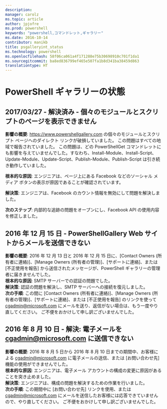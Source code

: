 ```yaml
---
description: 
manager: carolz
ms.topic: article
author: jpjofre
ms.prod: powershell
keywords: "powershell,コマンドレット,ギャラリー"
ms.date: 2016-10-14
contributor: manikb
title: psgalleryint_status
ms.technology: powershell
ms.openlocfilehash: 58f06ca061a4f171288e75b30698910c701f1da1
ms.sourcegitcommit: ba8ed836799ef465e507fa1b8d341ba38459d863
translationtype: HT
---
```

<a name="powershell-gallery-status"></a>PowerShell ギャラリーの状態
=========================

## <a name="03272017---resolved-unable-to-see-individual-module-and-script-pages"></a>2017/03/27 - 解決済み - 個々のモジュールとスクリプトのページを表示できません

__影響の概要__: https://www.powershellgallery.com の個々のモジュールとスクリプト ページへのダイレクト リンクが破損していました。 この問題はすべての地域で報告されていました。 この問題は、どの PowerShellGet コマンドレットにも影響を与えていませんでした。すなわち、Install-Module、Install-Script、Update-Module、Update-Script、Publish-Module、Publish-Script は引き続き動作していました。

__根本的な原因__: エンジニアは、ページ上にある Facebook などのソーシャル メディア ボタンの表示が原因であることが確認されています。  

__解決策__: エンジニアは、Facebook のカウント情報を無効にして問題を解決しました。

__次のステップ__: 内部的な追跡の問題をオープンにし、Facebook API の使用内容を修正しました。

## <a name="12152016---unable-to-send-emails-via-powershellgallery-website"></a>2016 年 12 月 15 日 - PowerShellGallery Web サイトからメールを送信できない

__影響の概要__: 2016 年 12 月 13 日と 2016 年 12 月 15 日に、[Contact Owners (所有者に連絡)]、[Manage Owners (所有者の管理)]、[サポートに連絡]、または [不正使用を報告] から送信されたメッセージが、PowerShell ギャラリーの管理者に届きませんでした。  
__根本的な原因__: SMTP サーバーでの認証の問題でした。  
__解決策__: 認証の問題を解決し、SMTP サーバーへの接続を復元しました。  
__次の手順__: この間に [Contact Owners (所有者に連絡)]、[Manage Owners (所有者の管理)]、[サポートに連絡]、または [不正使用を報告] のリンクを使って cgadmin@microsoft.com にメールを送り、返信がない場合は、もう一度やり直してください。 ご不便をおかけして申し訳ございませんでした。   


## <a name="8102016---resolved-unable-to-send-emails-to-cgadminmicrosoftcom"></a>2016 年 8 月 10 日 - 解決: 電子メールを cgadmin@microsoft.com に送信できない
__影響の概要__: 2016 年 8 月 5 日から 2016 年 8 月 10 日までの期間中、お客様による cgadmin@microsoft.com に電子メールの送信、または [お問い合わせ先] 機能の使用ができませんでした。  
__根本的な原因__: エンジニアは、電子メール アカウントの構成の変更に原因があることを突き止めました。  
__解決策__: エンジニアは、構成の問題を解決するための作業を行いました。  
__次の手順__: この期間中に [お問い合わせ先] リンクを使用、または cgadmin@microsoft.com にメールを送信したお客様には応答できていませんので、やり直してください。 ご不便をおかけして申し訳ございませんでした。


